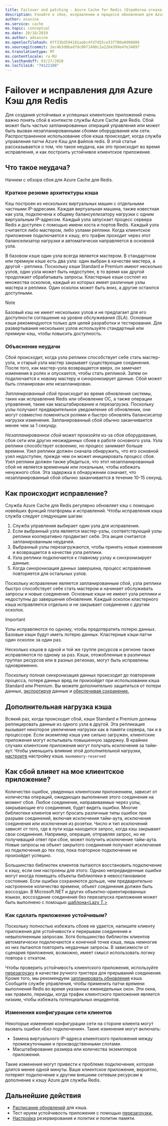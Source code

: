 ```yaml
---
title: Failover and patching - Azure Cache for Redis (Отработка отказа и исправление в службе "Кэш Azure для Redis")
description: Узнайте о сбое, исправлении и процессе обновления для Azure Cache для Redis.
author: asasine
ms.service: cache
ms.topic: conceptual
ms.date: 10/18/2019
ms.author: adsasine
ms.openlocfilehash: 6ff33bd594181aabc4fd7d55ce33f780a0d06086
ms.sourcegitcommit: 2ec4b3d0bad7dc0071400c2a2264399e4fe34897
ms.translationtype: MT
ms.contentlocale: ru-RU
ms.lasthandoff: 03/27/2020
ms.locfileid: "74122188"
---
```

# <a name="failover-and-patching-for-azure-cache-for-redis"></a>Failover и исправления для Azure Кэш для Redis

Для создания устойчивых и успешных клиентских приложений очень важно понять сбой в контексте службы Azure Cache для Redis. Сбой может быть частью запланированных операций управления или может быть вызван незапланированными сбоями оборудования или сети. Распространенное использование сбоя кэша происходит, когда служба управления патчи Azure Кэш для файлов redis. В этой статье рассказывается о том, что такое неудача, как это происходит во время исправления, и как построить устойчивое клиентское приложение.

## <a name="what-is-a-failover"></a>Что такое неудача?

Начнем с обзора сбоя для Azure Cache для Redis.

### <a name="a-quick-summary-of-cache-architecture"></a>Краткое резюме архитектуры кэша

Кэш построен из нескольких виртуальных машин с отдельными частными IP-адресами. Каждая виртуальная машина, также известная как узла, подключена к общему балансуелизатору нагрузки с одним виртуальным IP-адресом. Каждый узла запускает процесс сервера Redis и доступен с помощью имени хоста и портов Redis. Каждый узла считается либо мастером, либо узлами реплики. Когда клиентское приложение подключается к кэшу, его трафик проходит через этот баланселизатор нагрузки и автоматически направляется в основной узла.

В базовом кэше один узла всегда является мастером. В стандартном или премиум кэше есть два узла: один выбран в качестве мастера, а другой - реплика. Поскольку кэши Standard и Premium имеют несколько узлов, один узла может быть недоступен, в то время как другой продолжает обрабатывать запросы. Кластерные кэши состоят из множества осколков, каждый из которых имеет различные узлы мастера и реплики. Один осколок может быть вниз, а другие остаются доступными.

> [!NOTE]
> Базовый кэш не имеет нескольких узлов и не предлагает для его доступности соглашение на уровне обслуживания (SLA). Основные кэши рекомендуются только для целей разработки и тестирования. Для развертывания нескольких узлов используйте стандартный или премиум-кэш, чтобы повысить доступность.

### <a name="explanation-of-a-failover"></a>Объяснение неудачи

Сбой происходит, когда узла реплики способствует себе стать мастер-узла, и старый узла мастер закрывает существующие соединения. После того, как мастер-узла возвращается вверх, он замечает изменения в ролях и опускается, чтобы стать репликой. Затем он подключается к новому мастеру и синхронизирует данные. Сбой может быть спланирован или незапланирован.

*Запланированный сбой* происходит во время обновления системы, таких как исправление Redis или обновление ОС, а также операции управления, такие как масштабирование и перезагрузка. Поскольку узлы получают предварительное уведомление об обновлении, они могут совместно поменяться ролями и быстро обновлять балансисатор нагрузки изменения. Запланированный сбой обычно заканчивается менее чем за 1 секунду.

*Незапланированное сбой* может произойти из-за сбоя оборудования, сбоя сети или других неожиданных сбоев в работе основного узла. Узла реплики способствует освоению, но процесс занимает больше времени. Узел реплики должен сначала обнаружить, что его основной узел недоступен, прежде чем он может инициировать процесс сбоя. Узел реплики должен также убедиться, что этот незапланированный сбой не является временным или локальным, чтобы избежать ненужного сбоя. Эта задержка в обнаружении означает, что незапланированный сбой обычно заканчивается в течение 10-15 секунд.

## <a name="how-does-patching-occur"></a>Как происходит исправление?

Служба Azure Cache для Redis регулярно обновляет кэш с помощью новейших функций платформы и исправлений. Чтобы исправления кэша служба следует следующим шагам:

1. Служба управления выбирает один узла для исправления.
1. Если выбранный узла является мастер-узлы, соответствующий узлы реплики кооперативно продвигает себя. Эта акция считается запланированным неудачей.
1. Выбранный узлы перезагружаются, чтобы принять новые изменения и возвращается в качестве узла реплики.
1. Узла реплики подключается к главному узлау и синхронизирует данные.
1. Когда синхронизация данных завершена, процесс исправления повторяется для остальных узлов.

Поскольку исправление является запланированным сбой, узла реплики быстро способствует себе стать мастером и начинает обслуживать запросы и новые соединения. Основные кэши не имеют узла реплики и недоступны до завершения обновления. Каждый осколок кластерного кэша исправляется отдельно и не закрывает соединения с другим осколок.

> [!IMPORTANT]
> Узлы исправляются по одному, чтобы предотвратить потерю данных. Базовые кэши будут иметь потерю данных. Кластерные кэши патчи один осколок за один раз.

Несколько кэшов в одной и той же группе ресурсов и регионе также исправляются по одному за раз.  Кэши, отожобленные в различных группах ресурсов или в разных регионах, могут быть исправлены одновременно.

Поскольку полная синхронизация данных происходит до повторения процесса, потеря данных вряд ли произойдет при использовании кэша Standard или Premium. Вы можете дополнительно защититься от потери данных, [экспортируя](cache-how-to-import-export-data.md#export) данные и [обеспечивая сохранение.](cache-how-to-premium-persistence.md)

## <a name="additional-cache-load"></a>Дополнительная нагрузка кэша

Всякий раз, когда происходит сбой, кэши Standard и Premium должны реплицировать данные из одного узла в другой. Эта репликация вызывает некоторое увеличение нагрузки как в памяти сервера, так и в процессоре. Если экземпляр кэша уже сильно загружен, клиентские приложения могут испытывать повышенную задержку. В крайних случаях клиентские приложения могут получать исключения за тайм-аут. Чтобы уменьшить влияние этой дополнительной нагрузки, [настроите](cache-configure.md#memory-policies) настройку кэша. `maxmemory-reserved`

## <a name="how-does-a-failover-affect-my-client-application"></a>Как сбой влияет на мое клиентское приложение?

Количество ошибок, увиденных клиентским приложением, зависит от количества операций, ожидающих выполнения этого соединения на момент сбоя. Любое соединение, направиваемые через узлы, закрывающие его соединения, будет видеть ошибки. Многие библиотеки клиентов могут бросать различные типы ошибок при разрыве соединений, включая исключения тайм-аута, исключения соединения или исключения из розетки. Число и тип исключений зависят от того, где в пути кода находится запрос, когда кэш закрывает свои соединения. Например, операция, отправляя запрос, но не получиващий ответ при сбое, может получить исключение тайм-аута. Новые запросы на объект закрытого соединения получают исключения из подключения до тех пор, пока повторное подключение не произойдет успешно.

Большинство библиотек клиентов пытаются восстановить подключение к кэшу, если они настроены для этого. Однако непредвиденные ошибки могут иногда помещать объекты библиотеки в невосстановимое состояние. Если ошибки сохраняются дольше, чем предварительно настроенное количество времени, объект соединения должен быть воссоздан. В Microsoft.NET и других объектно-ориентированных языках, воссоздание соединения без перезапуска приложения может быть выполнено с помощью [шаблона\<Lazy T.\> ](https://gist.github.com/JonCole/925630df72be1351b21440625ff2671f#reconnecting-with-lazyt-pattern)

### <a name="how-do-i-make-my-application-resilient"></a>Как сделать приложение устойчивым?

Поскольку полностью избежать сбоев не удается, напишите клиенту приложения для устойчивости к перерывам соединения и невыполненным запросам. Хотя большинство библиотек клиентов автоматически подключаются к конечной точке кэша, лишь немногие из них пытаются повторить неудачные запросы. В зависимости от сценария приложения, возможно, имеет смысл использовать логику повтора с откатом.

Чтобы проверить устойчивость клиентского приложения, используйте [перезагрузку](cache-administration.md#reboot) в качестве ручного триггера для прерываний соединения. Кроме того, мы рекомендуем [запланировать обновления](cache-administration.md#schedule-updates) кэша. Сообщите службе управления, чтобы применить патчи времени выполнения Redis во время указанных еженедельных окон. Эти окна, как правило, периоды, когда трафик клиентского приложения является низким, чтобы избежать потенциальных инцидентов.

### <a name="client-network-configuration-changes"></a>Изменения конфигурации сети клиентов

Некоторые изменения конфигурации сети на стороне клиента могут вызвать ошибки «Без подключения». Такие изменения могут включать:

- Замена виртуального IP-адреса клиентского приложения между промежуточными и производственными слотами.
- Масштабирование размера или количества экземпляров приложения.

Такие изменения могут привести к проблеме подключения, которая длится менее одной минуты. Ваше клиентское приложение, вероятно, потеряет подключение к другим внешним сетевым ресурсам в дополнение к кэшу Azure для службы Redis.

## <a name="next-steps"></a>Дальнейшие действия

- [Расписание обновлений](cache-administration.md#schedule-updates) для кэша.
- Тест ируем устойчивость приложения с помощью [перезагрузки.](cache-administration.md#reboot)
- [Настройка](cache-configure.md#memory-policies) резервирования и политик и политик памяти.
